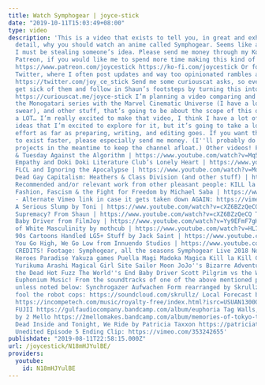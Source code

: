 ```yaml
---
title: Watch Symphogear | joyce-stick
date: "2019-10-11T15:03:49+08:00"
type: video
description: 'This is a video that exists to tell you, in great and exhaustively subjective
  detail, why you should watch an anime called Symphogear. Seems like a familiar concept.
  I must be stealing someone’s idea. Please send me money through my Ko-fi or per-video
  Patreon, if you would like me to spend more time making this kind of elaborate nonsense:
  https://www.patreon.com/joycestick https://ko-fi.com/joycestick Or follow me on
  Twitter, where I often post updates and way too opinionated rambles and weird things:
  https://twitter.com/joy_ce_stick Send me some curiouscat asks, so eventually I’ll
  get sick of them and follow in Shaun’s footsteps by turning this into a dead link:
  https://curiouscat.me/joyce-stick I’m planning a video comparing and contrasting
  the Monogatari series with the Marvel Cinematic Universe (I have a logic there I
  swear), and other stuff, that’s going to be about the scope of this one here times
  a LOT… I’m really excited to make that video, I think I have a lot of really good
  ideas that I’m excited to explore for it, but it’s going to take a lot of time and
  effort as far as preparing, writing, and editing goes. If you want that, in particular,
  to exist faster, please especially send me money. (I''ll probably do other smaller
  projects in the meantime to keep the channel afloat.) Other videos! From me: Carole
  & Tuesday Against the Algorithm | https://www.youtube.com/watch?v=Mq51FkPEjcU Lovecraft,
  Empathy and Doki Doki Literature Club’s Lonely Heart | https://www.youtube.com/watch?v=j0jA2Qc-niY
  FLCL and Ignoring the Apocalypse | https://www.youtube.com/watch?v=Moeajn0bya4 Our
  Dead Gay Capitalism: Heathers & Class Division (and other stuff) | https://www.youtube.com/watch?v=DdgZNagqNUg
  Recommended and/or relevant work from other pleasant people: KILL la KILL Decoded:
  Fashion, Fascism & the Fight for Freedom by Michael Saba | https://www.youtube.com/watch?v=IdeJ1FKdiQE
  - Alternate Vimeo link in case it gets taken down AGAIN: https://vimeo.com/337603771
  A Serious Slump by Toni | https://www.youtube.com/watch?v=cXZ6BZzQeCQ What is White
  Supremacy? From Shaun | https://www.youtube.com/watch?v=cXZ6BZzQeCQ They Call Me
  Baby Driver from FilmJoy | https://www.youtube.com/watch?v=Yy9EFmF7gHg The Decline
  of White Masculinity by mothcub | https://www.youtube.com/watch?v=HL721d9RNe4 How
  90s Cartoons Handled LG5+ Stuff by Jack Saint | https://www.youtube.com/watch?v=PCyEG5pLzKk
  You Go High, We Go Low from Innuendo Studios | https://www.youtube.com/watch?v=MAbab8aP4_A
  CREDITS! Footage: Symphogear, all the seasons Symphogear Live 2018 No More Heroes:
  Heroes Paradise Yakuza games Puella Magi Madoka Magica Kill la Kill Cardcaptor Sakura
  Yurikuma Arashi Magical Girl Site Sailor Moon JoJo''s Bizarre Adventure Shaun of
  the Dead Hot Fuzz The World''s End Baby Driver Scott Pilgrim vs the World Sound!
  Euphonium Music! From the soundtracks of one of the above mentioned pieces of media,
  unless noted below: Synchrogazer Aufwachen Form rearranged by Skrullz, so as to
  fool the robot cops: https://soundcloud.com/skrullz/ Local Forecast by Kevin Macleod
  https://incompetech.com/music/royalty-free/index.html?isrc=USUAN1300010 WAVES by
  FUJII https://gulfaudiocompany.bandcamp.com/album/euphoria Tag Walls, Punch Fascists
  by 2 Mello https://2mellomakes.bandcamp.com/album/memories-of-tokyo-to-an-ode-to-jet-set-radio
  Dead Inside and Tonight, We Ride by Patricia Taxxon https://patriciataxxon.bandcamp.com/album/little-spoon
  Unedited Episode 5 Ending Clip: https://vimeo.com/353242655'
publishdate: "2019-08-11T22:58:15.000Z"
url: /joycestick/N18mHJYulBE/
providers:
  youtube:
    id: N18mHJYulBE
---
```

